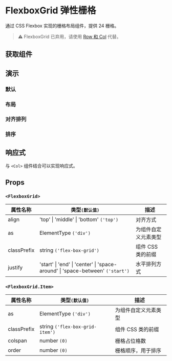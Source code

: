 # FlexboxGrid 弹性栅格

通过 CSS Flexbox 实现的栅格布局组件，提供 24 栅格。

> ⚠️ FlexboxGrid 已弃用，请使用 [Row 和 Col](/zh/components/grid/) 代替。

## 获取组件

<!--{include:<import-guide>}-->

## 演示

### 默认

 <!--{include:`basic.md`}-->

### 布局

 <!--{include:`justify.md`}-->

### 对齐排列

 <!--{include:`align.md`}-->

### 排序

 <!--{include:`order.md`}-->

## 响应式

与 `<Col>` 组件结合可以实现响应式。

<!--{include:<example-responsive>}-->

## Props

### `<FlexboxGrid>`

| 属性名称    | 类型`(默认值)`                                                                | 描述                 |
| ----------- | ----------------------------------------------------------------------------- | -------------------- |
| align       | 'top' \| 'middle' \| 'bottom' `('top')`                                       | 对齐方式             |
| as          | ElementType `('div')`                                                         | 为组件自定义元素类型 |
| classPrefix | string `('flex-box-grid')`                                                    | 组件 CSS 类的前缀    |
| justify     | 'start' \| 'end' \| 'center' \| 'space-around' \| 'space-between' `('start')` | 水平排列方式         |

### `<FlexboxGrid.Item>`

| 属性名称    | 类型`(默认值)`                  | 描述                 |
| ----------- | ------------------------------- | -------------------- |
| as          | ElementType `('div')`           | 为组件自定义元素类型 |
| classPrefix | string `('flex-box-grid-item')` | 组件 CSS 类的前缀    |
| colspan     | number `(0)`                    | 栅格占位格数         |
| order       | number `(0)`                    | 栅格顺序，用于排序   |
